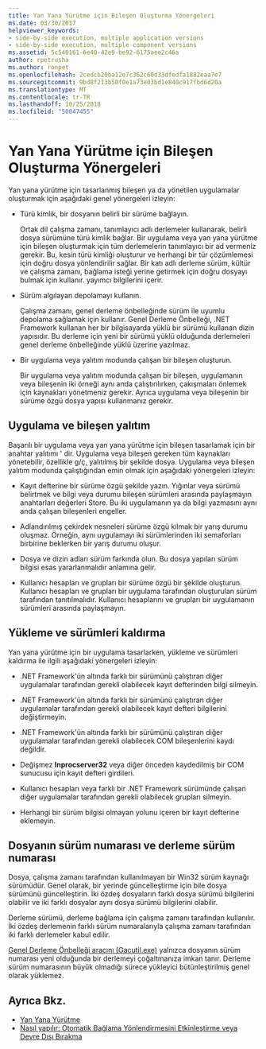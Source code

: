 ```yaml
---
title: Yan Yana Yürütme için Bileşen Oluşturma Yönergeleri
ms.date: 03/30/2017
helpviewer_keywords:
- side-by-side execution, multiple application versions
- side-by-side execution, multiple component versions
ms.assetid: 5c540161-6e40-42e9-be92-6175aee2c46a
author: rpetrusha
ms.author: ronpet
ms.openlocfilehash: 2cedcb20ba12e7c362c60d33dfedfa1882eaa7e7
ms.sourcegitcommit: 9bd8f213b50f0e1a73e03bd1e840c917fbd6d20a
ms.translationtype: MT
ms.contentlocale: tr-TR
ms.lasthandoff: 10/25/2018
ms.locfileid: "50047455"
---
```

# <a name="guidelines-for-creating-components-for-side-by-side-execution"></a>Yan Yana Yürütme için Bileşen Oluşturma Yönergeleri
Yan yana yürütme için tasarlanmış bileşen ya da yönetilen uygulamalar oluşturmak için aşağıdaki genel yönergeleri izleyin:  
  
-   Türü kimlik, bir dosyanın belirli bir sürüme bağlayın.  
  
     Ortak dil çalışma zamanı, tanımlayıcı adlı derlemeler kullanarak, belirli dosya sürümüne türü kimlik bağlar. Bir uygulama veya yan yana yürütme için bileşen oluşturmak için tüm derlemelerin tanımlayıcı bir ad vermeniz gerekir. Bu, kesin türü kimliği oluşturur ve herhangi bir tür çözümlemesi için doğru dosya yönlendirilir sağlar. Bir katı adlı derleme sürüm, kültür ve çalışma zamanı, bağlama isteği yerine getirmek için doğru dosyayı bulmak için kullanır. yayımcı bilgilerini içerir.  
  
-   Sürüm algılayan depolamayı kullanın.  
  
     Çalışma zamanı, genel derleme önbelleğinde sürüm ile uyumlu depolama sağlamak için kullanır. Genel Derleme Önbelleği, .NET Framework kullanan her bir bilgisayarda yüklü bir sürümü kullanan dizin yapısıdır. Bu derleme için yeni bir sürümü yüklü olduğunda derlemeleri genel derleme önbelleğinde yüklü üzerine yazılmaz.  
  
-   Bir uygulama veya yalıtım modunda çalışan bir bileşen oluşturun.  
  
     Bir uygulama veya yalıtım modunda çalışan bir bileşen, uygulamanın veya bileşenin iki örneği aynı anda çalıştırılırken, çakışmaları önlemek için kaynakları yönetmeniz gerekir. Ayrıca uygulama veya bileşenin bir sürüme özgü dosya yapısı kullanmanız gerekir.  
  
## <a name="application-and-component-isolation"></a>Uygulama ve bileşen yalıtım  
 Başarılı bir uygulama veya yan yana yürütme için bileşen tasarlamak için bir anahtar yalıtımı ' dir. Uygulama veya bileşen gereken tüm kaynakları yönetebilir, özellikle g/ç, yalıtılmış bir şekilde dosya. Uygulama veya bileşen yalıtım modunda çalıştığından emin olmak için aşağıdaki yönergeleri izleyin:  
  
-   Kayıt defterine bir sürüme özgü şekilde yazın. Yığınlar veya sürümü belirtmek ve bilgi veya durumu bileşen sürümleri arasında paylaşmayın anahtarları değerleri Store. Bu iki uygulamanın ya da bilgi yazmasını aynı anda çalışan bileşenleri engeller.  
  
-   Adlandırılmış çekirdek nesneleri sürüme özgü kılmak bir yarış durumu oluşmaz. Örneğin, aynı uygulamayı iki sürümlerinden iki semaforları birbirine beklerken bir yarış durumu oluşur.  
  
-   Dosya ve dizin adları sürüm farkında olun. Bu dosya yapıları sürüm bilgisi esas yararlanmalıdır anlamına gelir.  
  
-   Kullanıcı hesapları ve grupları bir sürüme özgü bir şekilde oluşturun. Kullanıcı hesapları ve grupları bir uygulama tarafından oluşturulan sürüm tarafından tanıtılmalıdır. Kullanıcı hesaplarını ve grupları bir uygulamanın sürümleri arasında paylaşmayın.  
  
## <a name="installing-and-uninstalling-versions"></a>Yükleme ve sürümleri kaldırma  
 Yan yana yürütme için bir uygulama tasarlarken, yükleme ve sürümleri kaldırma ile ilgili aşağıdaki yönergeleri izleyin:  
  
-   .NET Framework'ün altında farklı bir sürümünü çalıştıran diğer uygulamalar tarafından gerekli olabilecek kayıt defterinden bilgi silmeyin.  
  
-   .NET Framework'ün altında farklı bir sürümünü çalıştıran diğer uygulamalar tarafından gerekli olabilecek kayıt defteri bilgilerini değiştirmeyin.  
  
-   .NET Framework'ün altında farklı bir sürümünü çalıştıran diğer uygulamalar tarafından gerekli olabilecek COM bileşenlerini kaydı değildir.  
  
-   Değişmez **Inprocserver32** veya diğer önceden kaydedilmiş bir COM sunucusu için kayıt defteri girdileri.  
  
-   Kullanıcı hesapları veya farklı bir .NET Framework sürümünde çalışan diğer uygulamalar tarafından gerekli olabilecek grupları silmeyin.  
  
-   Herhangi bir sürüm bilgisi olmayan yolunu içeren bir kayıt defterine eklemeyin.  
  
## <a name="file-version-number-and-assembly-version-number"></a>Dosyanın sürüm numarası ve derleme sürüm numarası  
 Dosya, çalışma zamanı tarafından kullanılmayan bir Win32 sürüm kaynağı sürümüdür. Genel olarak, bir yerinde güncelleştirme için bile dosya sürümünü güncelleştirin. İki özdeş dosyaların farklı dosya sürümü bilgilerini olabilir ve iki farklı dosyalar aynı dosya sürümü bilgilerini olabilir.  
  
 Derleme sürümü, derleme bağlama için çalışma zamanı tarafından kullanılır. İki özdeş derlemenin farklı sürüm numaralarıyla çalışma zamanı tarafından iki farklı derlemeler kabul edilir.  
  
 [Genel Derleme Önbelleği aracını (Gacutil.exe)](../../../docs/framework/tools/gacutil-exe-gac-tool.md) yalnızca dosyanın sürüm numarası yeni olduğunda bir derlemeyi çoğaltmanıza imkan tanır. Derleme sürüm numarasının büyük olmadığı sürece yükleyici bütünleştirilmiş genel olarak yüklemez.  
  
## <a name="see-also"></a>Ayrıca Bkz.  
- [Yan Yana Yürütme](../../../docs/framework/deployment/side-by-side-execution.md)  
- [Nasıl yapılır: Otomatik Bağlama Yönlendirmesini Etkinleştirme veya Devre Dışı Bırakma](../../../docs/framework/configure-apps/how-to-enable-and-disable-automatic-binding-redirection.md)
